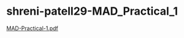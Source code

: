 # shreni-patell29-MAD_Practical_1
[MAD-Practical-1.pdf](https://github.com/shreni24/shreni-patell29-MAD_Practical_1/files/13603312/MAD-Practical-1.pdf)
